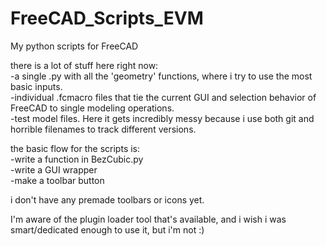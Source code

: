 # FreeCAD_Scripts_EVM
My python scripts for FreeCAD

there is a lot of stuff here right now:   
-a single .py with all the 'geometry' functions, where i try to use the most basic inputs.   
-individual .fcmacro files that tie the current GUI and selection behavior of FreeCAD to single modeling operations.   
-test model files. Here it gets incredibly messy because i use both git and horrible filenames to track different versions.   

the basic flow for the scripts is:  
-write a function in BezCubic.py   
-write a GUI wrapper   
-make a toolbar button   

i don't have any premade toolbars or icons yet.

I'm aware of the plugin loader tool that's available, and i wish i was smart/dedicated enough to use it, but i'm not :)
